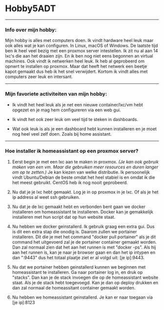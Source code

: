 # Hobby5ADT

---

### Info over mijn hobby:
Mijn hobby is alles met computers doen. Ik vindt hardware heel leuk maar ook alles wat je kan configuren. In Linux, macOS of Windows. De laatste tijd ben ik heel veel bezig met een proxmox server intestellen. Ik zit nu al aan 14 lxc's die aan het draaien zijn. En ik ben nog niet eens begonnen an virtual machines. Ook vindt ik netwerken heel leuk. Ik heb al geprobeerd om opnwrt te installen op proxmox. Maar dat heeft het netwerk een beetje kapot gemaakt dus heb ik het snel verwijdert. Kortom ik vindt alles met computers zeer leuk en intersant.

---

### Mijn favoriete activiteiten van mijn hobby:

- Ik vindt het heel leuk als je net een nieuwe container/lxc/vm hebt opgezet en je mag hem configureren via een web gui. 

- Ik vindt het ook zeer leuk om veel tijd te steken in dashboards.

- Wat ook leuk is als je een dashboard hebt kunnen installeren en je moet nog heel veel zelf doen. Zoals bij home assistant.

---

### Hoe installer ik homeassistant op een proxmox server?

1. Eerst begin je met een lxc aan te maken in proxmox. *(Je kan ook gebruik maken van een vm. Maar die gebruiken meer resources en duren langer om op te zetten.)* Je kan kiezen van welke distributie. Ik persoonelijk vindt Ubuntu/Debian de beste omdat het heel stabiel is en omdat ik die het meest gebruikt. CentOS heb ik nog nooit geprobeerd.  

2. Nu dat je je lxc hebt gemaakt. Log je in op proxmox in je lxc. Of als je het ip address al weet ssh gebruiken.

3. Nu dat je de lxc gemaakt hebt en verbonden bent gaan we docker installeren om homeassistant te installeren. Docker kan je gemakkelijk installeren met hun script dat op hun website staat.

4. Nu hebben we docker geinstallerd. Ik gebruik graag een extra gui. Dus is dit een extra stap die onodig is. Daarom zullen we portainer installeren. Dit die je met het command "docker pull portainer" als je dit command het uitgevoerd zal je de portainer container gemaakt worden. Dan zal normaal zien dat het aan het runnen is met "docker -ps". Als hij aan het runnen is, kan je naar je browser gaan en dan het ip intypen en dan ":9443" dus het totaal plaatje ziet er al volgd uit: [je ip]:9443.

5. Nu dat we portainer hebben geinstallerd kunnen we beginnen met homeassistant te installeren. Ga naar portainer log in, en druk op "stacks". Dan kan je de stack invoegen die op de homeassistant website staat. Als je de stack hebt toegevoegd. Kan je dan op deploy drukken en dan zal normaal de homeassitant container gemaakt worden. 
6. Nu hebben we homeassistant geinstallerd. Je kan er naar toegaan via [je ip]:8123 

